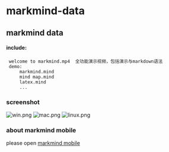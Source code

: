 # markmind-data  
## markmind data  
#### include: 
     welcome to markmind.mp4  全功能演示视频，包括演示与markdown语法  
     demo:  
         markmind.mind  
         mind map.mind  
         latex.mind  
         ...  
### screenshot
![win.png](https://i.loli.net/2020/06/21/rkHwx68hiKqVNAP.png)
![mac.png](https://i.loli.net/2020/06/21/PRZeoVTkdaqjw4E.png)
![linux.png](https://i.loli.net/2020/06/21/JTyHG7qvKMkQIwb.png)

### about markmind mobile

please open [markmind mobile](https://github.com/ckminder/markmind-mobile)
     
 
